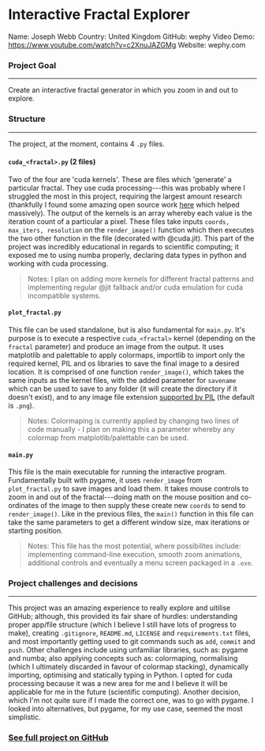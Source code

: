 Interactive Fractal Explorer
============================
Name: Joseph Webb
Country: United Kingdom
GitHub: wephy
Video Demo:  https://www.youtube.com/watch?v=c2XnuJAZGMg
Website: wephy.com

### Project Goal
------------
Create an interactive fractal generator in which you zoom in and out to explore.

### Structure
---------
The project, at the moment, contains 4 `.py` files.  


#### `cuda_<fractal>.py` (2 files)
Two of the four are 'cuda kernels'. These are files which 'generate' a particular fractal. They use cuda processing---this was probably where I struggled the most in this project, requiring the largest amount research (thankfully I found some amazing open source work [here](https://www.kaggle.com/landlord/numba-cuda-mandelbrot/execution) which helped massively). The output of the kernels is an array whereby each value is the iteration count of a particular a pixel. These files take inputs `coords, max_iters, resolution` on the `render_image()` function  which then executes the two other function in the file (decorated with @cuda.jit).
This part of the project was incredibly educational in regards to scientific computing; it exposed me to using numba properly, declaring data types in python and working with cuda processing.
> Notes: I plan on adding more kernels for different fractal patterns and implementing regular @jit fallback and/or cuda emulation for cuda incompatible systems.

#### `plot_fractal.py`
This file can be used standalone, but is also fundamental for `main.py`. It's purpose is to execute a respective `cuda_<fractal>` kernel (depending on the `fractal` parameter) and produce an image from the output. It uses matplotlib and palettable to apply colormaps, importlib to import only the required kernel, PIL and os libraries to save the final image to a desired location. It is comprised of one function `render_image()`, which takes the same inputs as the kernel files, with the added parameter for `savename` which can be used to save to any folder (it will create the directory if it doesn't exist), and to any image file extension [supported by PIL](https://pillow.readthedocs.io/en/stable/handbook/image-file-formats.html) (the default is `.png`).
> Notes: Colormaping is currently applied by changing two lines of code manually - I plan on making this a parameter whereby any colormap from matplotlib/palettable can be used.

#### `main.py`
This file is the main executable for running the interactive program. Fundamentally built with pygame, it uses `render_image` from `plot_fractal.py` to save images and load them. It takes mouse controls to zoom in and out of the fractal---doing math on the mouse position and co-ordinates of the image to then supply these create new `coords` to send to `render_image()`. Like in the previous files, the `main()` function in this file can take the same parameters to get a different window size, max iterations or starting position.
> Notes: This file has the most potential, where possibilites include: implementing command-line execution, smooth zoom animations, additional controls and eventually a menu screen packaged in a `.exe`.

### Project challenges and decisions
--------------------------------
This project was an amazing experience to really explore and uitilise GitHub; although, this provided its fair share of hurdles: understanding proper app/file structure (which I believe I still have lots of progress to make), creating `.gitignore`, `README.md`, `LICENSE` and `requirements.txt` files, and most importantly getting used to git commands such as `add`, `commit` and `push`.
Other challenges include using unfamiliar libraries, such as: pygame and numba; also applying concepts such as: colormaping, normalising (which I ultimately discarded in favour of colormap stacking), dynamically importing, optimising and statically typing in Python.
I opted for cuda processing because it was a new area for me and I believe it will be applicable for me in the future (scientific computing).
Another decision, which I'm not quite sure if I made the correct one, was to go with pygame. I looked into alternatives, but pygame, for my use case, seemed the most simplistic. 


### [See full project on GitHub](https://github.com/wephy/fractal-explorer)